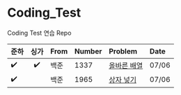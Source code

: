 # Coding_Test
Coding Test 연습 Repo

|준하|싱가|From|Number|Problem|Date|
|---|:---:|:---|:---|:---|:---|
|✔️|✔️|백준|1337|[올바른 배열](https://www.acmicpc.net/problem/1337)|07/06|
|✔️| |백준|1965|[상자 넣기](https://www.acmicpc.net/problem/1965)|07/06|
